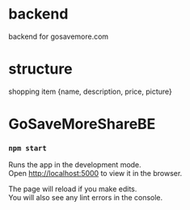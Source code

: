 # backend

backend for gosavemore.com

# structure

shopping item {name, description, price, picture}
# GoSaveMoreShareBE

### `npm start`

Runs the app in the development mode.<br />
Open [http://localhost:5000](http://localhost:5000) to view it in the browser.

The page will reload if you make edits.<br />
You will also see any lint errors in the console.
